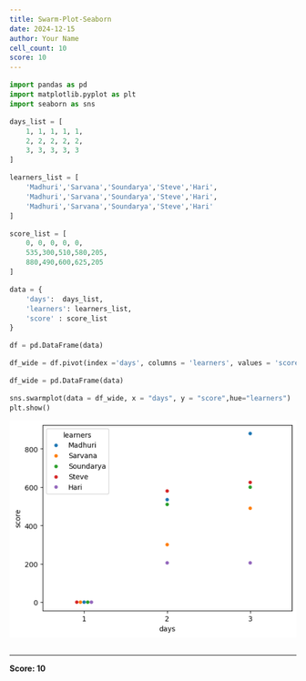 ```yaml
---
title: Swarm-Plot-Seaborn
date: 2024-12-15
author: Your Name
cell_count: 10
score: 10
---
```


```python
import pandas as pd
import matplotlib.pyplot as plt
import seaborn as sns
```


```python
days_list = [
    1, 1, 1, 1, 1,
    2, 2, 2, 2, 2,
    3, 3, 3, 3, 3
]
```


```python
learners_list = [
    'Madhuri','Sarvana','Soundarya','Steve','Hari',
    'Madhuri','Sarvana','Soundarya','Steve','Hari',
    'Madhuri','Sarvana','Soundarya','Steve','Hari'
]
```


```python
score_list = [
    0, 0, 0, 0, 0,
    535,300,510,580,205,
    880,490,600,625,205
]
```


```python
data = {
    'days':  days_list,
    'learners': learners_list,
    'score' : score_list
}
```


```python
df = pd.DataFrame(data)
```


```python
df_wide = df.pivot(index ='days', columns = 'learners', values = 'score')
```


```python
df_wide = pd.DataFrame(data)
```


```python
sns.swarmplot(data = df_wide, x = "days", y = "score",hue="learners")
plt.show()
```


    
![png](swarm-plot-seaborn_files/swarm-plot-seaborn_8_0.png)
    



```python

```


---
**Score: 10**
